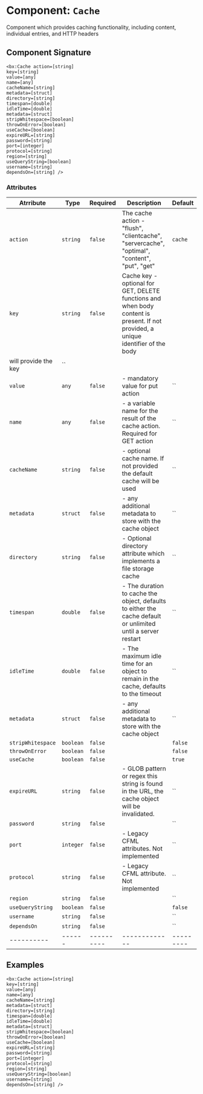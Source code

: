 [comment]: # (Note: This documentation is generated dynamically in the build process.  To modify the contents, change the javadoc on the _invoke method of the Component class)
# Component: `Cache`

Component which provides caching functionality, including content, individual entries, and HTTP headers

## Component Signature
```
<bx:Cache action=[string]
key=[string]
value=[any]
name=[any]
cacheName=[string]
metadata=[struct]
directory=[string]
timespan=[double]
idleTime=[double]
metadata=[struct]
stripWhitespace=[boolean]
throwOnError=[boolean]
useCache=[boolean]
expireURL=[string]
password=[string]
port=[integer]
protocol=[string]
region=[string]
useQueryString=[boolean]
username=[string]
dependsOn=[string] />
```
### Attributes

| Atrribute | Type | Required | Description | Default |
|----------|------|----------|-------------|---------|
| `action` | `string` | `false` | The cache action - "flush", "clientcache", "servercache", "optimal", "content", "put", "get" | `cache`|
| `key` | `string` | `false` | Cache key - optional for GET, DELETE functions and when body content is present. If not provided, a unique identifier of the body
                will provide the key | ``|
| `value` | `any` | `false` | - mandatory value for put action | ``|
| `name` | `any` | `false` | - a variable name for the result of the cache action. Required for GET action | ``|
| `cacheName` | `string` | `false` | - optional cache name. If not provided the default cache will be used | ``|
| `metadata` | `struct` | `false` | - any additional metadata to store with the cache object | ``|
| `directory` | `string` | `false` | - Optional directory attribute which implements a file storage cache | ``|
| `timespan` | `double` | `false` | - The duration to cache the object, defaults to either the cache default or unlimited until a server restart | ``|
| `idleTime` | `double` | `false` | - The maximum idle time for an object to remain in the cache, defaults to the timeout | ``|
| `metadata` | `struct` | `false` | - any additional metadata to store with the cache object | ``|
| `stripWhitespace` | `boolean` | `false` |  | `false`|
| `throwOnError` | `boolean` | `false` |  | `false`|
| `useCache` | `boolean` | `false` |  | `true`|
| `expireURL` | `string` | `false` | - GLOB pattern or regex this string is found in the URL, the cache object will be invalidated. | ``|
| `password` | `string` | `false` |  | ``|
| `port` | `integer` | `false` | - Legacy CFML attributes. Not implemented | ``|
| `protocol` | `string` | `false` | - Legacy CFML attribute. Not implemented | ``|
| `region` | `string` | `false` |  | ``|
| `useQueryString` | `boolean` | `false` |  | `false`|
| `username` | `string` | `false` |  | ``|
| `dependsOn` | `string` | `false` |  | ``|
|----------|------|----------|-------------|---------|



## Examples

```
<bx:Cache action=[string]
key=[string]
value=[any]
name=[any]
cacheName=[string]
metadata=[struct]
directory=[string]
timespan=[double]
idleTime=[double]
metadata=[struct]
stripWhitespace=[boolean]
throwOnError=[boolean]
useCache=[boolean]
expireURL=[string]
password=[string]
port=[integer]
protocol=[string]
region=[string]
useQueryString=[boolean]
username=[string]
dependsOn=[string] />
```
